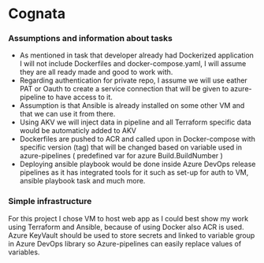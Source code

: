 # Cognata

### Assumptions and information about tasks

* As mentioned in task that developer already had Dockerized application I will not include Dockerfiles and docker-compose.yaml, I will assume they are all ready made and good to work with.
* Regarding authentication for private repo, I assume we will use eather PAT or Oauth to create a service connection that will be given to azure-pipeline to have access to it.
* Assumption is that Ansible is already installed on some other VM and that we can use it from there.
* Using AKV we will inject data in pipeline and all Terraform specific data would be automaticly added to AKV
* Dockerfiles are pushed to ACR and called upon in Docker-compose with specific version (tag) that will be changed based on variable used in azure-pipelines ( predefined var for azure Build.BuildNumber )
* Deploying ansible playbook would be done inside Azure DevOps release pipelines as it has integrated tools for it such as set-up for auth to VM, ansible playbook task and much more.

### Simple infrastructure

For this project I chose VM to host web app as I could best show my work using Terraform and Ansible, because of using Docker also ACR is used. Azure KeyVault should be used to store secrets and linked to variable group in Azure DevOps library so Azure-pipelines can easily replace values of variables.
